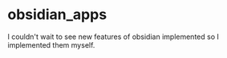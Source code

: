 # obsidian_apps
I couldn't wait to see new features of obsidian implemented so I implemented them myself.
